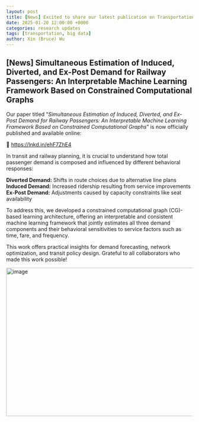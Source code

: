 ```yaml
---
layout: post
title: [News] Excited to share our latest publication on Transportation Research Part E
date: 2025-01-20 12:00:00 +0000
categories: research updates
tags: [transportation, big data]
author: Xin (Bruce) Wu
---
```


##  [News] **Simultaneous Estimation of Induced, Diverted, and Ex-Post Demand for Railway Passengers: An Interpretable Machine Learning Framework Based on Constrained Computational Graphs**

Our paper titled “*Simultaneous Estimation of Induced, Diverted, and Ex-Post Demand for Railway Passengers: An Interpretable Machine Learning Framework Based on Constrained Computational Graphs*” is now officially published and available online:

 🔗 https://lnkd.in/ehF7ZhE4

In transit and railway planning, it is crucial to understand how total passenger demand is composed and influenced by different behavioral responses:

**Diverted Demand:** Shifts in route choices due to alternative line plans
**Induced Demand:** Increased ridership resulting from service improvements
**Ex-Post Demand:** Adjustments caused by capacity constraints like seat availability

To address this, we developed a constrained computational graph (CG)-based learning architecture, offering an interpretable and consistent machine learning framework that jointly estimates all three demand components and their behavioral sensitivities to service factors such as time, fare, and frequency.

This work offers practical insights for demand forecasting, network optimization, and transit policy design. Grateful to all collaborators who made this work possible!

<img width="681" height="402" alt="image" src="https://github.com/user-attachments/assets/0b41846e-c453-48bd-be1f-9aea12983824" />
